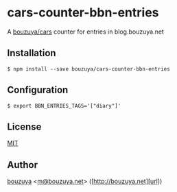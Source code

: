 # cars-counter-bbn-entries

A [bouzuya/cars][] counter for entries in blog.bouzuya.net

## Installation

```
$ npm install --save bouzuya/cars-counter-bbn-entries
```

## Configuration

```
$ export BBN_ENTRIES_TAGS='["diary"]'
```

## License

[MIT](LICENSE)

## Author

[bouzuya][user] &lt;[m@bouzuya.net][email]&gt; ([http://bouzuya.net][url])

[user]: https://github.com/bouzuya
[email]: mailto:m@bouzuya.net
[url]: http://bouzuya.net
[bouzuya/cars]: https://github.com/bouzuya/cars
